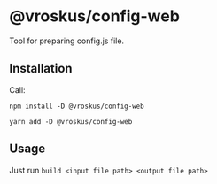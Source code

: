 # @vroskus/config-web

Tool for preparing config.js file.

## Installation

Call:

`npm install -D @vroskus/config-web`

`yarn add -D @vroskus/config-web`

## Usage

Just run ```build <input file path> <output file path>```

